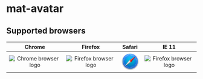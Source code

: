 # mat-avatar

## Supported browsers
| __Chrome__ | __Firefox__ | __Safari__ | __IE 11__ |
|:---:|:---:|:---:|:---:|
| <img width=50 src="https://raw.githubusercontent.com/alrra/browser-logos/master/chrome/chrome_256x256.png" alt="Chrome browser logo"> | <img width=50 src="https://raw.githubusercontent.com/alrra/browser-logos/master/firefox/firefox_256x256.png" alt="Firefox browser logo"> | <img width=50 src="https://raw.githubusercontent.com/alrra/browser-logos/master/safari/safari_256x256.png" alt="Safari browser logo"> | <img width=50 src="https://raw.githubusercontent.com/alrra/browser-logos/master/internet-explorer/internet-explorer_256x256.png" alt="Firefox browser logo"> |
